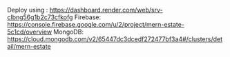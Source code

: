 Deploy using : https://dashboard.render.com/web/srv-clbng56g1b2c73cfkofg
Firebase: https://console.firebase.google.com/u/2/project/mern-estate-5c1cd/overview
MongoDB: https://cloud.mongodb.com/v2/65447dc3dcedf272477bf3a4#/clusters/detail/mern-estate
